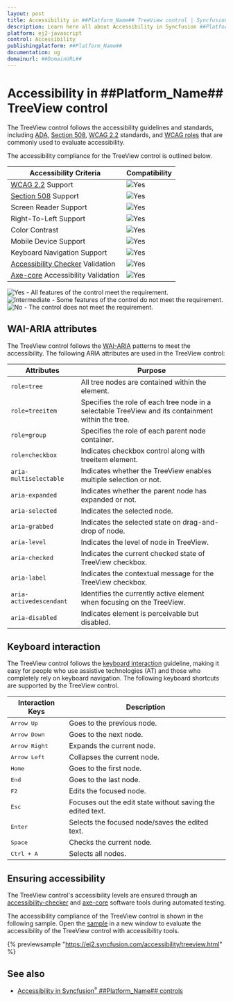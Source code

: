 ```yaml
---
layout: post
title: Accessibility in ##Platform_Name## TreeView control | Syncfusion
description: Learn here all about Accessibility in Syncfusion ##Platform_Name## TreeView control of Syncfusion Essential JS 2 and more.
platform: ej2-javascript
control: Accessibility
publishingplatform: ##Platform_Name##
documentation: ug
domainurl: ##DomainURL##
---
```


# Accessibility in ##Platform_Name## TreeView control

The TreeView control follows the accessibility guidelines and standards, including [ADA](https://www.ada.gov/), [Section 508](https://www.section508.gov/), [WCAG 2.2](https://www.w3.org/TR/WCAG22/) standards, and [WCAG roles](https://www.w3.org/TR/wai-aria/#roles) that are commonly used to evaluate accessibility.

The accessibility compliance for the TreeView control is outlined below.

| Accessibility Criteria | Compatibility |
| -- | -- |
| [WCAG 2.2](https://www.w3.org/TR/WCAG22/) Support | <img src="https://cdn.syncfusion.com/content/images/documentation/full.png" alt="Yes"> |
| [Section 508](https://www.section508.gov/) Support | <img src="https://cdn.syncfusion.com/content/images/documentation/full.png" alt="Yes"> |
| Screen Reader Support | <img src="https://cdn.syncfusion.com/content/images/documentation/full.png" alt="Yes"> |
| Right-To-Left Support | <img src="https://cdn.syncfusion.com/content/images/documentation/full.png" alt="Yes"> |
| Color Contrast | <img src="https://cdn.syncfusion.com/content/images/documentation/full.png" alt="Yes"> |
| Mobile Device Support | <img src="https://cdn.syncfusion.com/content/images/documentation/full.png" alt="Yes"> |
| Keyboard Navigation Support | <img src="https://cdn.syncfusion.com/content/images/documentation/full.png" alt="Yes"> |
| [Accessibility Checker](https://www.npmjs.com/package/accessibility-checker) Validation | <img src="https://cdn.syncfusion.com/content/images/documentation/full.png" alt="Yes"> |
| [Axe-core](https://www.npmjs.com/package/axe-core) Accessibility Validation | <img src="https://cdn.syncfusion.com/content/images/documentation/full.png" alt="Yes"> |

<style>
    .post .post-content img {
        display: inline-block;
        margin: 0.5em 0;
    }
</style>
<div><img src="https://cdn.syncfusion.com/content/images/documentation/full.png" alt="Yes"> - All features of the control meet the requirement.</div>

<div><img src="https://cdn.syncfusion.com/content/images/documentation/partial.png" alt="Intermediate"> - Some features of the control do not meet the requirement.</div>

<div><img src="https://cdn.syncfusion.com/content/images/documentation/not-supported.png" alt="No"> - The control does not meet the requirement.</div>

## WAI-ARIA attributes

The TreeView control follows the [WAI-ARIA](https://www.w3.org/WAI/ARIA/apg/patterns/treeview/) patterns to meet the accessibility. The following ARIA attributes are used in the TreeView control:

| Attributes | Purpose |
| --- | --- |
| `role=tree` | All tree nodes are contained within the element. |
| `role=treeitem` | Specifies the role of each tree node in a selectable TreeView and its containment within the tree. |
| `role=group` | Specifies the role of each parent node container. |
| `role=checkbox` | Indicates checkbox control along with treeitem element. |
| `aria-multiselectable` | Indicates whether the TreeView enables multiple selection or not. |
| `aria-expanded` | Indicates whether the parent node has expanded or not. |
| `aria-selected` | Indicates the selected node. |
| `aria-grabbed` | Indicates the selected state on drag-and-drop of node. |
| `aria-level` | Indicates the level of node in TreeView. |
| `aria-checked` | Indicates the current checked state of TreeView checkbox. |
| `aria-label` | Indicates the contextual message for the TreeView checkbox. |
| `aria-activedescendant` | Identifies the currently active element when focusing on the TreeView. |
| `aria-disabled` | Indicates element is perceivable but disabled. |

## Keyboard interaction

The TreeView control follows the [keyboard interaction](https://www.w3.org/WAI/ARIA/apg/patterns/treeview/#keyboardinteraction) guideline, making it easy for people who use assistive technologies (AT) and those who completely rely on keyboard navigation. The following keyboard shortcuts are supported by the TreeView control.

| Interaction Keys | Description |
|------|---------|
| <kbd>Arrow Up</kbd> | Goes to the previous node. |
| <kbd>Arrow Down</kbd> | Goes to the next node. |
| <kbd>Arrow Right</kbd> | Expands the current node. |
| <kbd>Arrow Left</kbd> | Collapses the current node. |
| <kbd>Home</kbd> | Goes to the first node. |
| <kbd>End</kbd> | Goes to the last node. |
| <kbd>F2</kbd> | Edits the focused node. |
| <kbd>Esc</kbd> | Focuses out the edit state without saving the edited text. |
| <kbd>Enter</kbd> | Selects the focused node/saves the edited text. |
| <kbd>Space</kbd> | Checks the current node. |
| <kbd>Ctrl + A</kbd> | Selects all nodes. |

## Ensuring accessibility

The TreeView control's accessibility levels are ensured through an [accessibility-checker](https://www.npmjs.com/package/accessibility-checker) and [axe-core](https://www.npmjs.com/package/axe-core) software tools during automated testing.

The accessibility compliance of the TreeView control is shown in the following sample. Open the [sample](https://ej2.syncfusion.com/accessibility/treeview.html) in a new window to evaluate the accessibility of the TreeView control with accessibility tools.

{% previewsample "https://ej2.syncfusion.com/accessibility/treeview.html" %}

## See also

* [Accessibility in Syncfusion<sup style="font-size:70%">&reg;</sup> ##Platform_Name## controls](../common/accessibility)
